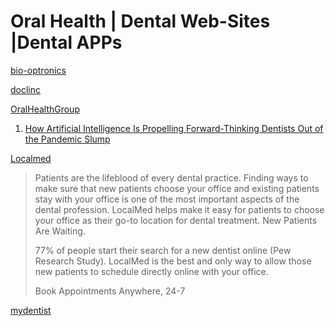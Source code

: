 # Oral Health | Dental Web-Sites |Dental APPs

[bio-optronics](https://bio-optronics.com/clinical-trial-software/resources/)

[doclinc](https://love.doclinc.io/signup)


[OralHealthGroup](https://www.oralhealthgroup.com/)
1. [How Artificial Intelligence Is Propelling Forward-Thinking Dentists Out of the Pandemic Slump](https://www.oralhealthgroup.com/blogs/how-artificial-intelligence-is-propelling-forward-thinking-dentists-out-of-the-pandemic-slump/)


[Localmed](https://www.localmed.com/)
>Patients are the lifeblood of every dental practice. Finding ways to make sure that new patients choose your office and existing patients stay with your office is one of the most important aspects of the dental profession. LocalMed helps make it easy for patients to choose your office as their go-to location for dental treatment. New Patients Are Waiting.
>
>77% of people start their search for a new dentist online (Pew Research Study). LocalMed is the best and only way to allow those new patients to schedule directly online with your office.
>
>Book Appointments Anywhere, 24-7

[mydentist](https://www.mydentist.co.uk/patient-information)
[]()
[]()
[]()
[]()